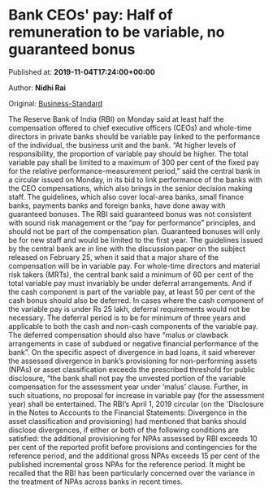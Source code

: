 
# Bank CEOs' pay: Half of remuneration to be variable, no guaranteed bonus

Published at: **2019-11-04T17:24:00+00:00**

Author: **Nidhi Rai**

Original: [Business-Standard](https://www.business-standard.com/article/economy-policy/half-of-bank-ceo-pay-to-be-variable-with-no-guaranteed-bonus-rbi-circular-119110401665_1.html)

The Reserve Bank of India (RBI) on Monday said at least half the compensation offered to chief executive officers (CEOs) and whole-time directors in private banks should be variable pay linked to the performance of the individual, the business unit and the bank.
“At higher levels of responsibility, the proportion of variable pay should be higher. The total variable pay shall be limited to a maximum of 300 per cent of the fixed pay for the relative performance-measurement period,” said the central bank in a circular issued on Monday, in its bid to link performance of the banks with the CEO compensations, which also brings in the senior decision making staff.
The guidelines, which also cover local-area banks, small finance banks, payments banks and foreign banks, have done away with guaranteed bonuses.
The RBI said guaranteed bonus was not consistent with sound risk management or the “pay for performance” principles, and should not be part of the compensation plan.
Guaranteed bonuses will only be for new staff and would be limited to the first year.
The guidelines issued by the central bank are in line with the discussion paper on the subject released on February 25, when it said that a major share of the compensation will be in variable pay.
For whole-time directors and material risk takers (MRTs), the central bank said a minimum of 60 per cent of the total variable pay must invariably be under deferral arrangements. And if the cash component is part of the variable pay, at least 50 per cent of the cash bonus should also be deferred. In cases where the cash component of the variable pay is under Rs 25 lakh, deferral requirements would not be necessary.
The deferral period is to be for minimum of three years and applicable to both the cash and non-cash components of the variable pay. The deferred compensation should also have “malus or clawback arrangements in case of subdued or negative financial performance of the bank”.
On the specific aspect of divergence in bad loans, it said wherever the assessed divergence in bank’s provisioning for non-performing assets (NPAs) or asset classification exceeds the prescribed threshold for public disclosure, “the bank shall not pay the unvested portion of the variable compensation for the assessment year under ‘malus’ clause. Further, in such situations, no proposal for increase in variable pay (for the assessment year) shall be entertained. The RBI’s April 1, 2019 circular (on the 'Disclosure in the Notes to Accounts to the Financial Statements: Divergence in the asset classification and provisioning) had mentioned that banks should disclose divergences, if either or both of the following conditions are satisfied: the additional provisioning for NPAs assessed by RBI exceeds 10 per cent of the reported profit before provisions and contingencies for the reference period, and the additional gross NPAs exceeds 15 per cent of the published incremental gross NPAs for the reference period.
It might be recalled that the RBI has been particularly concerned over the variance in the treatment of NPAs across banks in recent times.
